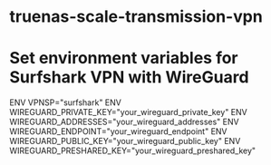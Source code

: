 # truenas-scale-transmission-vpn

# Set environment variables for Surfshark VPN with WireGuard
ENV VPNSP="surfshark"
ENV WIREGUARD_PRIVATE_KEY="your_wireguard_private_key"
ENV WIREGUARD_ADDRESSES="your_wireguard_addresses"
ENV WIREGUARD_ENDPOINT="your_wireguard_endpoint"
ENV WIREGUARD_PUBLIC_KEY="your_wireguard_public_key"
ENV WIREGUARD_PRESHARED_KEY="your_wireguard_preshared_key"

